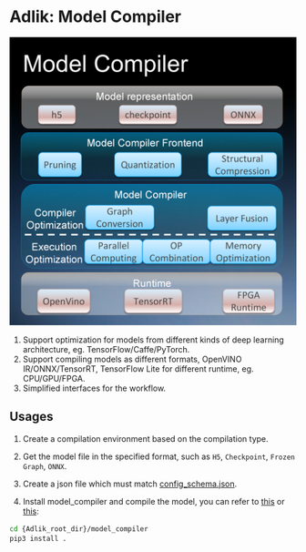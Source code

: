 # Adlik: Model Compiler

![Model Compiler schematic diagram](model-compiler.png)

1. Support optimization for models from different kinds of deep learning architecture, eg. TensorFlow/Caffe/PyTorch.
2. Support compiling models as different formats, OpenVINO IR/ONNX/TensorRT, TensorFlow Lite for different runtime,
eg. CPU/GPU/FPGA.
3. Simplified interfaces for the workflow.

## Usages

1. Create a compilation environment based on the compilation type.

2. Get the model file in the specified format, such as `H5`, `Checkpoint`, `Frozen Graph`, `ONNX`.

3. Create a json file which must match [config_schema.json](../model_compiler/src/model_compiler/config_schema.json).

4. Install model_compiler and compile the model, you can refer to [this](benchmark/src/compile_model.py) or
[this](examples/simpleMNIST/compile_model.py):

```sh
cd {Adlik_root_dir}/model_compiler
pip3 install .
```
